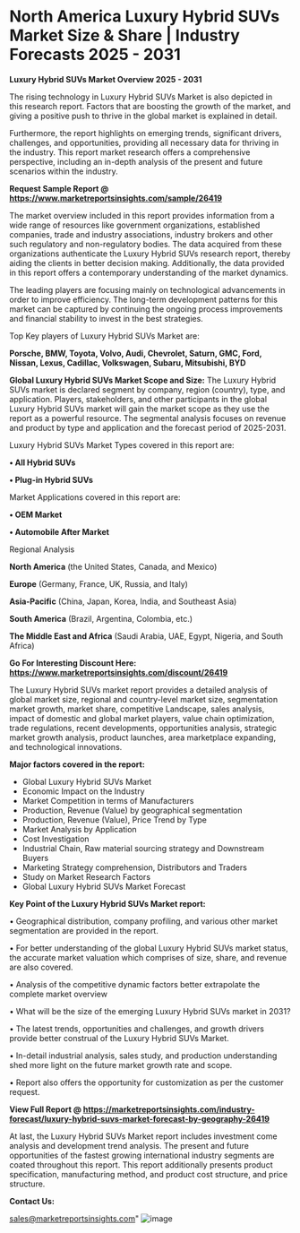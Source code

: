  # North America Luxury Hybrid SUVs Market Size & Share | Industry Forecasts 2025 - 2031

<Strong> Luxury Hybrid SUVs Market Overview 2025 - 2031</strong>

The rising technology in Luxury Hybrid SUVs Market is also depicted in this research report. Factors that are boosting the growth of the market, and giving a positive push to thrive in the global market is explained in detail.

Furthermore, the report highlights on emerging trends, significant drivers, challenges, and opportunities, providing all necessary data for thriving in the industry. This report market research offers a comprehensive perspective, including an in-depth analysis of the present and future scenarios within the industry.

<strong>Request Sample Report @ <a href=https://www.marketreportsinsights.com/sample/26419>https://www.marketreportsinsights.com/sample/26419</a></strong>

The market overview included in this report provides information from a wide range of resources like government organizations, established companies, trade and industry associations, industry brokers and other such regulatory and non-regulatory bodies. The data acquired from these organizations authenticate the Luxury Hybrid SUVs research report, thereby aiding the clients in better decision making. Additionally, the data provided in this report offers a contemporary understanding of the market dynamics.

The leading players are focusing mainly on technological advancements in order to improve efficiency. The long-term development patterns for this market can be captured by continuing the ongoing process improvements and financial stability to invest in the best strategies.

Top Key players of Luxury Hybrid SUVs Market are:

<strong>Porsche, BMW, Toyota, Volvo, Audi, Chevrolet, Saturn, GMC, Ford, Nissan, Lexus, Cadillac, Volkswagen, Subaru, Mitsubishi, BYD</strong>

<strong><b>Global Luxury Hybrid SUVs Market Scope and Size:</b></strong>
The Luxury Hybrid SUVs market is declared segment by company, region (country), type, and application. Players, stakeholders, and other participants in the global Luxury Hybrid SUVs market will gain the market scope as they use the report as a powerful resource. The segmental analysis focuses on revenue and product by type and application and the forecast period of 2025-2031.

Luxury Hybrid SUVs Market Types covered in this report are:

<strong>• All Hybrid SUVs

• Plug-in Hybrid SUVs</strong>

Market Applications covered in this report are:

<strong>• OEM Market

• Automobile After Market</strong> 

Regional Analysis

<strong>North America</strong> (the United States, Canada, and Mexico)

<strong>Europe</strong> (Germany, France, UK, Russia, and Italy)

<strong>Asia-Pacific</strong> (China, Japan, Korea, India, and Southeast Asia)

<strong>South America</strong> (Brazil, Argentina, Colombia, etc.)

<strong>The Middle East and Africa</strong> (Saudi Arabia, UAE, Egypt, Nigeria, and South Africa)

<strong>Go For Interesting Discount Here: <a href=https://www.marketreportsinsights.com/discount/26419>https://www.marketreportsinsights.com/discount/26419</a></strong>

The Luxury Hybrid SUVs market report provides a detailed analysis of global market size, regional and country-level market size, segmentation market growth, market share, competitive Landscape, sales analysis, impact of domestic and global market players, value chain optimization, trade regulations, recent developments, opportunities analysis, strategic market growth analysis, product launches, area marketplace expanding, and technological innovations.

<strong><b>Major factors covered in the report:</b></strong>
<ul>
  <li>Global Luxury Hybrid SUVs Market </li>
  <li>Economic Impact on the Industry</li>
  <li>Market Competition in terms of Manufacturers</li>
  <li>Production, Revenue (Value) by geographical segmentation</li>
  <li>Production, Revenue (Value), Price Trend by Type</li>
  <li>Market Analysis by Application</li>
  <li>Cost Investigation</li>
  <li>Industrial Chain, Raw material sourcing strategy and Downstream Buyers</li>
  <li>Marketing Strategy comprehension, Distributors and Traders</li>
  <li>Study on Market Research Factors</li>
  <li>Global Luxury Hybrid SUVs Market Forecast</li>
</ul>

<strong><b>Key Point of the Luxury Hybrid SUVs Market report:</b></strong>

• Geographical distribution, company profiling, and various other market segmentation are provided in the report.

• For better understanding of the global Luxury Hybrid SUVs market status, the accurate market valuation which comprises of size, share, and revenue are also covered.

• Analysis of the competitive dynamic factors better extrapolate the complete market overview

• What will be the size of the emerging Luxury Hybrid SUVs market in 2031?

• The latest trends, opportunities and challenges, and growth drivers provide better construal of the Luxury Hybrid SUVs Market.

• In-detail industrial analysis, sales study, and production understanding shed more light on the future market growth rate and scope.

• Report also offers the opportunity for customization as per the customer request.

<strong><b>View Full Report @ <a href=https://marketreportsinsights.com/industry-forecast/luxury-hybrid-suvs-market-forecast-by-geography-26419>https://marketreportsinsights.com/industry-forecast/luxury-hybrid-suvs-market-forecast-by-geography-26419</a></b></strong>


At last, the Luxury Hybrid SUVs Market report includes investment come analysis and development trend analysis. The present and future opportunities of the fastest growing international industry segments are coated throughout this report. This report additionally presents product specification, manufacturing method, and product cost structure, and price structure.

<strong>Contact Us:</strong>

sales@marketreportsinsights.com"
![image](https://github.com/user-attachments/assets/254e4cde-b5a3-4d0f-97a5-0f564c6210c3)
